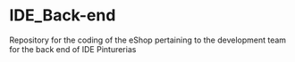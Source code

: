 # IDE_Back-end
Repository for the coding of the eShop pertaining to the development team for the back end of IDE Pinturerias
